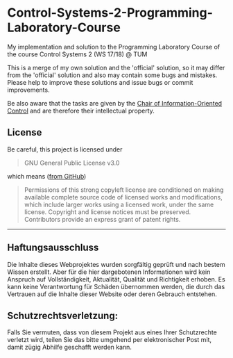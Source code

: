 # Control-Systems-2-Programming-Laboratory-Course
My implementation and solution to the Programming Laboratory Course of the course Control Systems 2 (WS 17/18) @ TUM

This is a merge of my own solution and the 'official' solution, so it may differ from the 'official' solution and also may contain some bugs and mistakes. Please help to improve these solutions and issue bugs or commit improvements.

Be also aware that the tasks are given by the [Chair of Information-Oriented Control](https://www.itr.ei.tum.de/en/home/) and are therefore their intellectual property.

## License
Be careful, this project is licensed under 
> GNU General Public License v3.0

which means ([from GitHub](https://github.com/dmilz/Control-Systems-2-Programming-Laboratory-Course/blob/master/LICENSE))

> Permissions of this strong copyleft license are conditioned on making available complete source code of licensed works and modifications, which include larger works using a licensed work, under the same license. Copyright and license notices must be preserved. Contributors provide an express grant of patent rights.

---
## Haftungsausschluss
Die Inhalte dieses Webprojektes wurden sorgfältig geprüft und nach bestem Wissen erstellt. Aber für die hier dargebotenen Informationen wird kein Anspruch auf Vollständigkeit, Aktualität, Qualität und Richtigkeit erhoben. Es kann keine Verantwortung für Schäden übernommen werden, die durch das Vertrauen auf die Inhalte dieser Website oder deren Gebrauch entstehen.

## Schutzrechtsverletzung:
Falls Sie vermuten, dass von diesem Projekt aus eines Ihrer Schutzrechte verletzt wird, teilen Sie das bitte umgehend per elektronischer Post mit, damit zügig Abhilfe geschafft werden kann.
